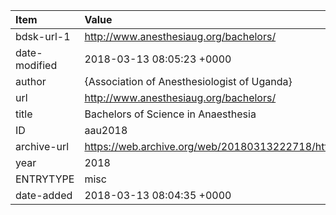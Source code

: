 | Item          | Value                                                                             |
|:--------------|:----------------------------------------------------------------------------------|
| bdsk-url-1    | http://www.anesthesiaug.org/bachelors/                                            |
| date-modified | 2018-03-13 08:05:23 +0000                                                         |
| author        | {Association of Anesthesiologist of Uganda}                                       |
| url           | http://www.anesthesiaug.org/bachelors/                                            |
| title         | Bachelors of Science in Anaesthesia                                               |
| ID            | aau2018                                                                           |
| archive-url   | https://web.archive.org/web/20180313222718/http://www.anesthesiaug.org/bachelors/ |
| year          | 2018                                                                              |
| ENTRYTYPE     | misc                                                                              |
| date-added    | 2018-03-13 08:04:35 +0000                                                         |